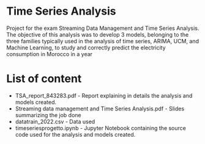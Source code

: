 # Time Series Analysis
Project for the exam Streaming Data Management and Time Series Analysis. The objective of this analysis was to develop 3 models, belonging to the three families typically used in the analysis of time series, ARIMA, UCM, and Machine Learning, to study and correctly predict the electricity consumption in Morocco in a year

# List of content
 
* TSA_report_843283.pdf - Report explaining in details the analysis and models created.
* Streaming data management and Time Series Analysis.pdf - Slides summarizing the job done
* datatrain_2022.csv - Data used
* timeseriesprogetto.ipynb - Jupyter Notebook containing the source code used for the analysis and models created.
